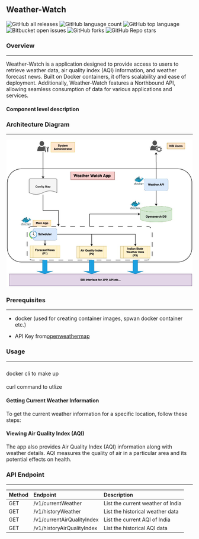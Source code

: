 ## Weather-Watch

![GitHub all releases](https://img.shields.io/github/downloads/amolpratap-singh/Weather-Watch/total)
![GitHub language count](https://img.shields.io/github/languages/count/amolpratap-singh/Weather-Watch)
![GitHub top language](https://img.shields.io/github/languages/top/amolpratap-singh/Weather-Watch?color=green)
![Bitbucket open issues](https://img.shields.io/bitbucket/issues/amolpratap-singh/Weather-Watch)
![GitHub forks](https://img.shields.io/github/forks/amolpratap-singh/Weather-Watch?style=social)
![GitHub Repo stars](https://img.shields.io/github/stars/amolpratap-singh/Weather-Watch?style=social)

### Overview
---

Weather-Watch is a application designed to provide access to users to retrieve weather data, air quality index (AQI) information, and weather forecast news. Built on Docker containers, it offers scalability and ease of deployment. Additionally, Weather-Watch features a Northbound API, allowing seamless consumption of data for various applications and services.

#### Component level description

### Architecture Diagram
---
![Architecture Diagram](docker/utils/Weather_Watch.jpg)

### Prerequisites
---
* docker (used for creating container images, spwan docker container etc.)

* API Key from[openweathermap](https://home.openweathermap.org/)


### Usage
---

#####
docker cli to make up

####
curl command to utlize 

#### Getting Current Weather Information

To get the current weather information for a specific location, follow these steps:

<!-- 
1. **Open the Weather App**:
2. **Search for Location**: Enter the name of the location for which you want to get weather information in the search bar.
3. **View Weather Details**: Once the location is selected, the app will display the current weather information, including temperature, humidity, wind speed, and Air Quality Index (AQI).
-->

#### Viewing Air Quality Index (AQI)

The app also provides Air Quality Index (AQI) information along with weather details. AQI measures the quality of air in a particular area and its potential effects on health.


### API Endpoint
---

| Method | Endpoint | Description |
|:-------|:---------|:------------|
| GET | /v1/currentWeather | List the current weather of India |
| GET | /v1/historyWeather | List the historical weather data |
| GET | /v1/currentAirQualityIndex | List the current AQI of India |
| GET | /v1/historyAirQualityIndex | List the historical AQI data |